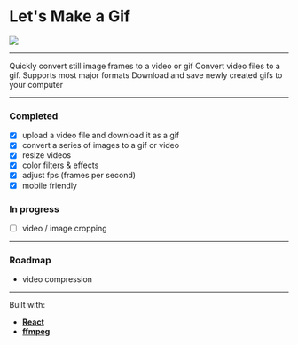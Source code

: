 # Let's Make a Gif

![](/public/assets/sample1.gif)

---

Quickly convert still image frames to a video or gif
Convert video files to a gif. Supports most major formats
Download and save newly created gifs to your computer

---

### Completed

- [x] upload a video file and download it as a gif
- [x] convert a series of images to a gif or video
- [x] resize videos
- [x] color filters & effects
- [x] adjust fps (frames per second)
- [x] mobile friendly

### In progress

- [ ] video / image cropping

---

### Roadmap

- video compression

---

Built with:

- **[React](https://reactjs.org/)**
- **[ffmpeg](https://ffmpeg.org/)**
